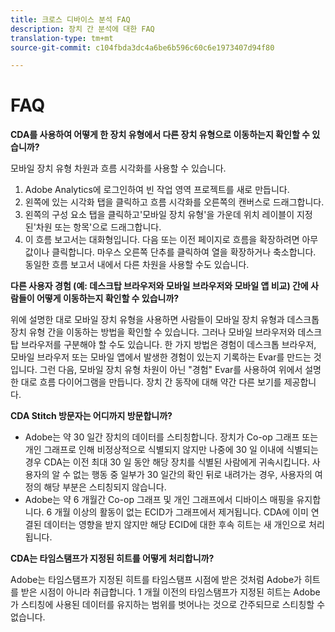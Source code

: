 ```yaml
---
title: 크로스 디바이스 분석 FAQ
description: 장치 간 분석에 대한 FAQ
translation-type: tm+mt
source-git-commit: c104fbda3dc4a6be6b596c60c6e1973407d94f80

---
```



# FAQ

**CDA를 사용하여 어떻게 한 장치 유형에서 다른 장치 유형으로 이동하는지 확인할 수 있습니까?**

모바일 장치 유형 차원과 흐름 시각화를 사용할 수 있습니다.

1. Adobe Analytics에 로그인하여 빈 작업 영역 프로젝트를 새로 만듭니다.
2. 왼쪽에 있는 시각화 탭을 클릭하고 흐름 시각화를 오른쪽의 캔버스로 드래그합니다.
3. 왼쪽의 구성 요소 탭을 클릭하고'모바일 장치 유형'을 가운데 위치 레이블이 지정된'차원 또는 항목'으로 드래그합니다.
4. 이 흐름 보고서는 대화형입니다. 다음 또는 이전 페이지로 흐름을 확장하려면 아무 값이나 클릭합니다. 마우스 오른쪽 단추를 클릭하여 열을 확장하거나 축소합니다. 동일한 흐름 보고서 내에서 다른 차원을 사용할 수도 있습니다.

**다른 사용자 경험 (예: 데스크탑 브라우저와 모바일 브라우저와 모바일 앱 비교) 간에 사람들이 어떻게 이동하는지 확인할 수 있습니까?**

위에 설명한 대로 모바일 장치 유형을 사용하면 사람들이 모바일 장치 유형과 데스크톱 장치 유형 간을 이동하는 방법을 확인할 수 있습니다. 그러나 모바일 브라우저와 데스크탑 브라우저를 구분해야 할 수도 있습니다. 한 가지 방법은 경험이 데스크톱 브라우저, 모바일 브라우저 또는 모바일 앱에서 발생한 경험이 있는지 기록하는 Evar를 만드는 것입니다. 그런 다음, 모바일 장치 유형 차원이 아닌 "경험" Evar를 사용하여 위에서 설명한 대로 흐름 다이어그램을 만듭니다. 장치 간 동작에 대해 약간 다른 보기를 제공합니다.

**CDA Stitch 방문자는 어디까지 방문합니까?**

* Adobe는 약 30 일간 장치의 데이터를 스티칭합니다. 장치가 Co-op 그래프 또는 개인 그래프로 인해 비정상적으로 식별되지 않지만 나중에 30 일 이내에 식별되는 경우 CDA는 이전 최대 30 일 동안 해당 장치를 식별된 사람에게 귀속시킵니다. 사용자의 알 수 없는 행동 중 일부가 30 일간의 확인 뒤로 내려가는 경우, 사용자의 여정의 해당 부분은 스티칭되지 않습니다.
* Adobe는 약 6 개월간 Co-op 그래프 및 개인 그래프에서 디바이스 매핑을 유지합니다. 6 개월 이상의 활동이 없는 ECID가 그래프에서 제거됩니다. CDA에 이미 연결된 데이터는 영향을 받지 않지만 해당 ECID에 대한 후속 히트는 새 개인으로 처리됩니다.

**CDA는 타임스탬프가 지정된 히트를 어떻게 처리합니까?**

Adobe는 타임스탬프가 지정된 히트를 타임스탬프 시점에 받은 것처럼 Adobe가 히트를 받은 시점이 아니라 취급합니다. 1 개월 이전의 타임스탬프가 지정된 히트는 Adobe가 스티칭에 사용된 데이터를 유지하는 범위를 벗어나는 것으로 간주되므로 스티칭할 수 없습니다.
